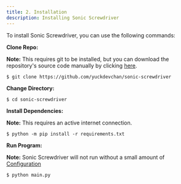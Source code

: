 ```yaml
---
title: 2. Installation
description: Installing Sonic Screwdriver
---
```

To install Sonic Screwdriver, you can use the following commands:

**Clone Repo:**

**Note:** This requires git to be installed, but you can download the repository's source code manually by clicking [here](https://github.com/yuckdevchan/sonic-screwdriver/archive/refs/heads/main.zip).

```shell
$ git clone https://github.com/yuckdevchan/sonic-screwdriver
```

**Change Directory:**

```shell
$ cd sonic-screwdriver
```

**Install Dependencies:**

**Note:** This requires an active internet connection.

```shell
$ python -m pip install -r requirements.txt
```

**Run Program:**

**Note:** Sonic Screwdriver will not run without a small amount of [Configuration](/Configuration/1-Music)

```shell
$ python main.py
```
